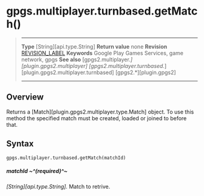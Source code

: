 # gpgs.multiplayer.turnbased.getMatch()

> --------------------- ------------------------------------------------------------------------------------------
> __Type__              [String][api.type.String]
> __Return value__      none
> __Revision__          [REVISION_LABEL](REVISION_URL)
> __Keywords__          Google Play Games Services, game network, gpgs
> __See also__          [gpgs2.multiplayer.*][plugin.gpgs2.multiplayer]
>                       [gpgs2.multiplayer.turnbased.*][plugin.gpgs2.multiplayer.turnbased]
>                       [gpgs2.*][plugin.gpgs2]
> --------------------- ------------------------------------------------------------------------------------------

## Overview

Returns a [Match][plugin.gpgs2.multiplayer.type.Match] object. To use this method the specified match must be created, loaded or joined to before that.

## Syntax

	gpgs.multiplayer.turnbased.getMatch(matchId)

##### matchId ~^(required)^~
_[String][api.type.String]._ Match to retrive.